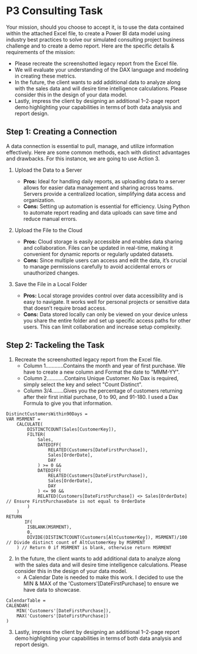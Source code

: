 
# P3 Consulting Task
Your mission, should you choose to accept it, is to use the data contained within the attached Excel file, to create a Power BI data model using industry best practices to solve our simulated consulting project business challenge and to create a demo report. Here are the specific details & requirements of the mission:
- Please recreate the screenshotted legacy report from the Excel file.
-	We will evaluate your understanding of the DAX language and modeling in creating these metrics.
-	In the future, the client wants to add additional data to analyze along with the sales data and will desire time intelligence calculations. Please consider this in the design of your data model.
-	Lastly, impress the client by designing an additional 1–2-page report demo highlighting your capabilities in terms of both data analysis and report design. 


## Step 1: Creating a Connection
A data connection is essential to pull, manage, and utilize information effectively. Here are some common methods, each with distinct advantages and drawbacks. For this instance, we are going to use Action 3. 

1) Upload the Data to a Server
    - <b>Pros:</b> Ideal for handling daily reports, as uploading data to a server allows for easier data management and sharing across teams. Servers provide a centralized location, simplifying data access and organization.
    - <b>Cons:</b> Setting up automation is essential for efficiency. Using Python to automate report reading and data uploads can save time and reduce manual errors.

2) Upload the File to the Cloud
    - <b>Pros:</b> Cloud storage is easily accessible and enables data sharing and collaboration. Files can be updated in real-time, making it convenient for dynamic reports or regularly updated datasets.
    - <b>Cons:</b> Since multiple users can access and edit the data, it’s crucial to manage permissions carefully to avoid accidental errors or unauthorized changes.

3) Save the File in a Local Folder
    - <b>Pros:</b> Local storage provides control over data accessibility and is easy to navigate. It works well for personal projects or sensitive data that doesn’t require broad access.
    - <b>Cons:</b> Data stored locally can only be viewed on your device unless you share the entire folder and set up specific access paths for other users. This can limit collaboration and increase setup complexity.


## Step 2: Tackeling the Task

1) Recreate the screenshotted legacy report from the Excel file.
     - Column 1............Contains the month and year of first purchase. We have to create a new column and Format the date to "MMM-YY".
     - Column 2............Contains Unique Customer. No Dax is required, simply select the key and select "Count Distinct".
     - Column 3/4........Gives you the percentage of customers returning after their first initial purchase, 0 to 90, and 91-180. I used a Dax Formula to give you that information.  
```
DistinctCustomersWithin90Days = 
VAR MSRMENT =
    CALCULATE(
        DISTINCTCOUNT(Sales[CustomerKey]),
        FILTER(
            Sales,
            DATEDIFF(
                RELATED(Customers[DateFirstPurchase]), 
                Sales[OrderDate], 
                DAY
            ) >= 0 &&
            DATEDIFF(
                RELATED(Customers[DateFirstPurchase]), 
                Sales[OrderDate], 
                DAY
            ) <= 90 &&
            RELATED(Customers[DateFirstPurchase]) <> Sales[OrderDate] // Ensure FirstPurchaseDate is not equal to OrderDate
        )
    )
RETURN
       IF(
        ISBLANK(MSRMENT), 
        0, 
        DIVIDE(DISTINCTCOUNT(Customers[AltCustomerKey]), MSRMENT)/100 // Divide distinct count of AltCustomerKey by MSRMENT
    ) // Return 0 if MSRMENT is blank, otherwise return MSRMENT
```

2) In the future, the client wants to add additional data to analyze along with the sales data and will desire time intelligence calculations. Please consider this in the design of your data model.
    - A Calendar Date is needed to make this work. I decided to use the MIN & MAX of the 'Customers'[DateFirstPurchase] to ensure we have data to showcase.  
```
CalendarTable = 
CALENDAR(
    MIN('Customers'[DateFirstPurchase]),
    MAX('Customers'[DateFirstPurchase])
)
```

3) Lastly, impress the client by designing an additional 1–2-page report demo highlighting your capabilities in terms of both data analysis and report design. 



